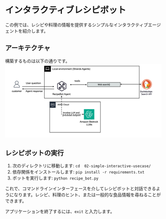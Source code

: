 # インタラクティブレシピボット

この例では、レシピや料理の情報を提供するシンプルなインタラクティブエージェントを紹介します。

## アーキテクチャ
構築するものは以下の通りです。
![アーキテクチャ](../images/interactive_recipe_agent.png)

## レシピボットの実行

1. 次のディレクトリに移動します: `cd  02-simple-interactive-usecase/`
2. 依存関係をインストールします: `pip install -r requirements.txt`
3. ボットを実行します: `python recipe_bot.py`

これで、コマンドラインインターフェースを介してレシピボットと対話できるようになります。レシピ、料理のヒント、または一般的な食品情報を尋ねることができます。

アプリケーションを終了するには、`exit` と入力します。